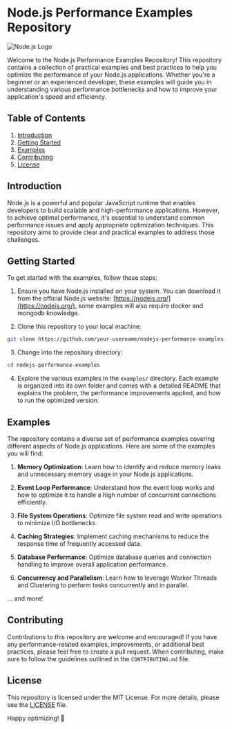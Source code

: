 # Node.js Performance Examples Repository

![Node.js Logo](https://upload.wikimedia.org/wikipedia/commons/d/d9/Node.js_logo.svg)

Welcome to the Node.js Performance Examples Repository! This repository contains a collection of practical examples and best practices to help you optimize the performance of your Node.js applications. Whether you're a beginner or an experienced developer, these examples will guide you in understanding various performance bottlenecks and how to improve your application's speed and efficiency.

## Table of Contents

1. [Introduction](#introduction)
2. [Getting Started](#getting-started)
3. [Examples](#examples)
4. [Contributing](#contributing)
5. [License](#license)

## Introduction

Node.js is a powerful and popular JavaScript runtime that enables developers to build scalable and high-performance applications. However, to achieve optimal performance, it's essential to understand common performance issues and apply appropriate optimization techniques. This repository aims to provide clear and practical examples to address those challenges.

## Getting Started

To get started with the examples, follow these steps:

1. Ensure you have Node.js installed on your system. You can download it from the official Node.js website: [https://nodejs.org/](https://nodejs.org/), some examples will also require docker and mongodb knowledge.

2. Clone this repository to your local machine:

```bash
git clone https://github.com/your-username/nodejs-performance-examples.git
```

3. Change into the repository directory:

```bash
cd nodejs-performance-examples
```

4. Explore the various examples in the `examples/` directory. Each example is organized into its own folder and comes with a detailed README that explains the problem, the performance improvements applied, and how to run the optimized version.

## Examples

The repository contains a diverse set of performance examples covering different aspects of Node.js applications. Here are some of the examples you will find:

1. **Memory Optimization**: Learn how to identify and reduce memory leaks and unnecessary memory usage in your Node.js applications.

2. **Event Loop Performance**: Understand how the event loop works and how to optimize it to handle a high number of concurrent connections efficiently.

3. **File System Operations**: Optimize file system read and write operations to minimize I/O bottlenecks.

4. **Caching Strategies**: Implement caching mechanisms to reduce the response time of frequently accessed data.

5. **Database Performance**: Optimize database queries and connection handling to improve overall application performance.

6. **Concurrency and Parallelism**: Learn how to leverage Worker Threads and Clustering to perform tasks concurrently and in parallel.

... and more!

## Contributing

Contributions to this repository are welcome and encouraged! If you have any performance-related examples, improvements, or additional best practices, please feel free to create a pull request. When contributing, make sure to follow the guidelines outlined in the `CONTRIBUTING.md` file.

## License

This repository is licensed under the MIT License. For more details, please see the [LICENSE](LICENSE) file.

Happy optimizing! 🚀